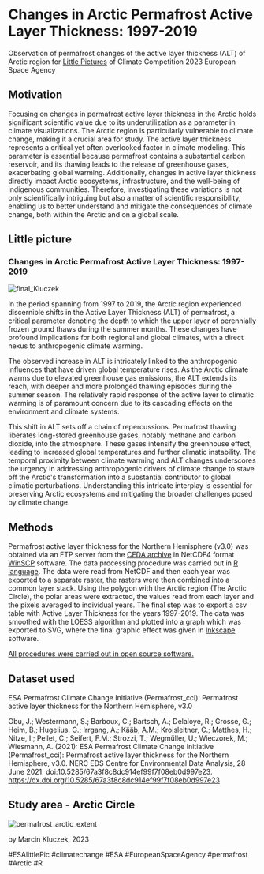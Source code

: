 # Changes in Arctic Permafrost Active Layer Thickness: 1997-2019
Observation of permafrost changes of the active layer thickness (ALT) of Arctic region for [Little Pictures](https://climate.esa.int/en/littlepicturescompetition/) of Climate Competition 2023 European Space Agency

## Motivation
Focusing on changes in permafrost active layer thickness in the Arctic holds significant scientific value due to its underutilization as a parameter in climate visualizations. The Arctic region is particularly vulnerable to climate change, making it a crucial area for study. The active layer thickness represents a critical yet often overlooked factor in climate modeling. This parameter is essential because permafrost contains a substantial carbon reservoir, and its thawing leads to the release of greenhouse gases, exacerbating global warming. Additionally, changes in active layer thickness directly impact Arctic ecosystems, infrastructure, and the well-being of indigenous communities. Therefore, investigating these variations is not only scientifically intriguing but also a matter of scientific responsibility, enabling us to better understand and mitigate the consequences of climate change, both within the Arctic and on a global scale.

## Little picture
### Changes in Arctic Permafrost Active Layer Thickness: 1997-2019
![final_Kluczek](https://github.com/Marcin-Kluczek/permafrost-change/assets/64478068/956935f8-ecc8-4651-9087-03888b8846d5)


In the period spanning from 1997 to 2019, the Arctic region experienced discernible shifts in the Active Layer Thickness (ALT) of permafrost, a critical parameter denoting the depth to which the upper layer of perennially frozen ground thaws during the summer months. These changes have profound implications for both regional and global climates, with a direct nexus to anthropogenic climate warming.

The observed increase in ALT is intricately linked to the anthropogenic influences that have driven global temperature rises. As the Arctic climate warms due to elevated greenhouse gas emissions, the ALT extends its reach, with deeper and more prolonged thawing episodes during the summer season. The relatively rapid response of the active layer to climatic warming is of paramount concern due to its cascading effects on the environment and climate systems.

This shift in ALT sets off a chain of repercussions. Permafrost thawing liberates long-stored greenhouse gases, notably methane and carbon dioxide, into the atmosphere. These gases intensify the greenhouse effect, leading to increased global temperatures and further climatic instability. The temporal proximity between climate warming and ALT changes underscores the urgency in addressing anthropogenic drivers of climate change to stave off the Arctic's transformation into a substantial contributor to global climatic perturbations. Understanding this intricate interplay is essential for preserving Arctic ecosystems and mitigating the broader challenges posed by climate change.


## Methods
Permafrost active layer thickness for the Northern Hemisphere (v3.0) was obtained via an FTP server from the [CEDA archive](https://catalogue.ceda.ac.uk/uuid/67a3f8c8dc914ef99f7f08eb0d997e23) in NetCDF4 format [WinSCP](https://winscp.net/eng/index.php?) software. The data processing procedure was carried out in [R language](https://www.r-project.org/). The data were read from NetCDF and then each year was exported to a separate raster, the rasters were then combined into a common layer stack. Using the polygon with the Arctic region (The Arctic Circle), the polar areas were extracted, the values read from each layer and the pixels averaged to individual years. The final step was to export a csv table with Active Layer Thickness for the years 1997-2019. The data was smoothed with the LOESS algorithm and plotted into a graph which was exported to SVG, where the final graphic effect was given in [Inkscape](https://inkscape.org/) software.

<ins>All procedures were carried out in open source software.</ins>

## Dataset used
ESA Permafrost Climate Change Initiative (Permafrost_cci): Permafrost active layer thickness for the Northern Hemisphere, v3.0

Obu, J.; Westermann, S.; Barboux, C.; Bartsch, A.; Delaloye, R.; Grosse, G.; Heim, B.; Hugelius, G.; Irrgang, A.; Kääb, A.M.; Kroisleitner, C.; Matthes, H.; Nitze, I.; Pellet, C.; Seifert, F.M.; Strozzi, T.; Wegmüller, U.; Wieczorek, M.; Wiesmann, A. (2021): ESA Permafrost Climate Change Initiative (Permafrost_cci): Permafrost active layer thickness for the Northern Hemisphere, v3.0. NERC EDS Centre for Environmental Data Analysis, 28 June 2021. doi:10.5285/67a3f8c8dc914ef99f7f08eb0d997e23. https://dx.doi.org/10.5285/67a3f8c8dc914ef99f7f08eb0d997e23


## Study area - Arctic Circle

![permafrost_arctic_extent](https://github.com/Marcin-Kluczek/permafrost-change/assets/64478068/c0d151e4-5c1e-48fc-8aaf-d8b70ec8ad2a)



by Marcin Kluczek, 2023

#ESAlittlePic #climatechange #ESA #EuropeanSpaceAgency #permafrost #Arctic #R
